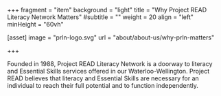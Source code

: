 +++
fragment = "item"
background = "light"
title = "Why Project READ Literacy Network Matters"
#subtitle = ""
weight = 20
align = "left"
minHeight = "60vh"

[asset]
  image = "prln-logo.svg"
  url = "about/about-us/why-prln-matters"

+++

Founded in 1988, Project READ Literacy Network is a doorway to literacy and Essential Skills services offered in our Waterloo-Wellington. Project READ believes that literacy and Essential Skills are necessary for an individual to reach their full potential and to function independently.


